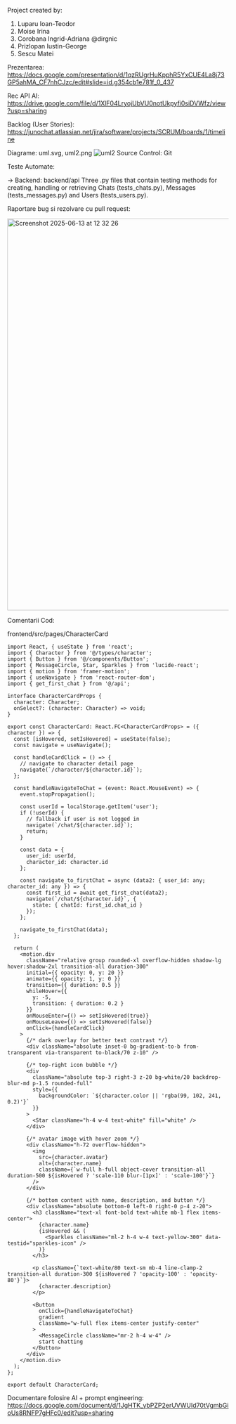 Project created by:
1. Luparu Ioan-Teodor
2. Moise Irina
3. Corobana Ingrid-Adriana @dirgnic
4. Prizlopan Iustin-George
5. Sescu Matei

Prezentarea:
https://docs.google.com/presentation/d/1qzRUgrHuKpphR5YxCUE4La8j73GP5ahMA_CF7nhCJzc/edit#slide=id.g354cb1e781f_0_437

Rec API AI: https://drive.google.com/file/d/1XlF04LryojUbVU0notUkpyfi0siDVWfz/view?usp=sharing

Backlog (User Stories): 
https://junochat.atlassian.net/jira/software/projects/SCRUM/boards/1/timeline

Diagrame: uml.svg, uml2.png
![uml2](https://github.com/user-attachments/assets/8e61f2d3-af93-45d0-a947-32f225f8a721)
Source Control: Git

Teste Automate: 

-> Backend: backend/api
Three .py files that contain testing methods for creating, handling or retrieving Chats (tests_chats.py), Messages (tests_messages.py) and Users (tests_users.py).

Raportare bug si rezolvare cu pull request:

<img width="892" alt="Screenshot 2025-06-13 at 12 32 26" src="https://github.com/user-attachments/assets/5b509902-aa13-47c1-87f4-7e37f5877c92" />

Comentarii Cod: 

frontend/src/pages/CharacterCard

```
import React, { useState } from 'react';
import { Character } from '@/types/character';
import { Button } from '@/components/Button';
import { MessageCircle, Star, Sparkles } from 'lucide-react';
import { motion } from 'framer-motion';
import { useNavigate } from 'react-router-dom';
import { get_first_chat } from '@/api';

interface CharacterCardProps {
  character: Character;
  onSelect?: (character: Character) => void;
}

export const CharacterCard: React.FC<CharacterCardProps> = ({ character }) => {
  const [isHovered, setIsHovered] = useState(false);
  const navigate = useNavigate();

  const handleCardClick = () => {
    // navigate to character detail page
    navigate(`/character/${character.id}`);
  };

  const handleNavigateToChat = (event: React.MouseEvent) => {
    event.stopPropagation();

    const userId = localStorage.getItem('user');
    if (!userId) {
      // fallback if user is not logged in
      navigate(`/chat/${character.id}`);
      return;
    }

    const data = {
      user_id: userId,
      character_id: character.id
    };

    const navigate_to_firstChat = async (data2: { user_id: any; character_id: any }) => {
      const first_id = await get_first_chat(data2);
      navigate(`/chat/${character.id}`, {
        state: { chatId: first_id.chat_id }
      });
    };

    navigate_to_firstChat(data);
  };
  
  return (
    <motion.div
      className="relative group rounded-xl overflow-hidden shadow-lg hover:shadow-2xl transition-all duration-300"
      initial={{ opacity: 0, y: 20 }}
      animate={{ opacity: 1, y: 0 }}
      transition={{ duration: 0.5 }}
      whileHover={{
        y: -5,
        transition: { duration: 0.2 }
      }}
      onMouseEnter={() => setIsHovered(true)}
      onMouseLeave={() => setIsHovered(false)}
      onClick={handleCardClick}
    >
      {/* dark overlay for better text contrast */}
      <div className="absolute inset-0 bg-gradient-to-b from-transparent via-transparent to-black/70 z-10" />

      {/* top-right icon bubble */}
      <div
        className="absolute top-3 right-3 z-20 bg-white/20 backdrop-blur-md p-1.5 rounded-full"
        style={{
          backgroundColor: `${character.color || 'rgba(99, 102, 241, 0.2)'}`
        }}
      >
        <Star className="h-4 w-4 text-white" fill="white" />
      </div>

      {/* avatar image with hover zoom */}
      <div className="h-72 overflow-hidden">
        <img
          src={character.avatar}
          alt={character.name}
          className={`w-full h-full object-cover transition-all duration-500 ${isHovered ? 'scale-110 blur-[1px]' : 'scale-100'}`}
        />
      </div>

      {/* bottom content with name, description, and button */}
      <div className="absolute bottom-0 left-0 right-0 p-4 z-20">
        <h3 className="text-xl font-bold text-white mb-1 flex items-center">
          {character.name}
          {isHovered && (
            <Sparkles className="ml-2 h-4 w-4 text-yellow-300" data-testid="sparkles-icon" />
          )}
        </h3>

        <p className={`text-white/80 text-sm mb-4 line-clamp-2 transition-all duration-300 ${isHovered ? 'opacity-100' : 'opacity-80'}`}>
          {character.description}
        </p>

        <Button
          onClick={handleNavigateToChat}
          gradient
          className="w-full flex items-center justify-center"
        >
          <MessageCircle className="mr-2 h-4 w-4" />
          start chatting
        </Button>
      </div>
    </motion.div>
  );
};

export default CharacterCard;

```


Documentare folosire AI + prompt engineering: 
https://docs.google.com/document/d/1JgHTK_ybPZP2erUVWUId70tVgmbGioUs8RNFP7gHFc0/edit?usp=sharing
